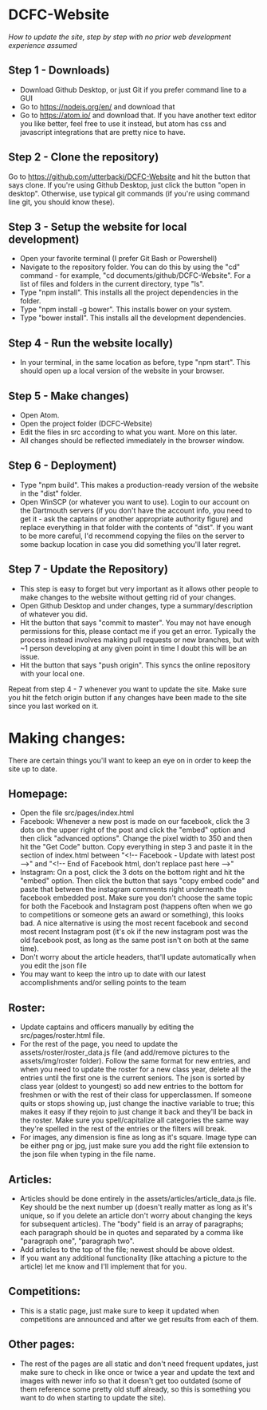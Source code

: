 # DCFC-Website

*How to update the site, step by step with no prior web development experience assumed*

## Step 1 - Downloads)
- Download Github Desktop, or just Git if you prefer command line to a GUI
- Go to https://nodejs.org/en/ and download that
- Go to https://atom.io/ and download that. If you have another text editor you like better, feel free to use it instead, but atom has css and javascript integrations that are pretty nice to have.

## Step 2 - Clone the repository)
Go to https://github.com/utterbackj/DCFC-Website and hit the button that says clone. If you're using Github Desktop, just click the button "open in desktop". Otherwise, use typical git commands (if you're using command line git, you should know these).

## Step 3 - Setup the website for local development)
- Open your favorite terminal (I prefer Git Bash or Powershell)
- Navigate to the repository folder. You can do this by using the "cd" command - for example, "cd documents/github/DCFC-Website". For a list of files and folders in the current directory, type "ls".
- Type "npm install". This installs all the project dependencies in the folder.
- Type "npm install -g bower". This installs bower on your system.
- Type "bower install". This installs all the development dependencies.

## Step 4 - Run the website locally)
- In your terminal, in the same location as before, type "npm start". This should open up a local version of the website in your browser.

## Step 5 - Make changes)
- Open Atom.
- Open the project folder (DCFC-Website)
- Edit the files in src according to what you want. More on this later.
- All changes should be reflected immediately in the browser window.

## Step 6 - Deployment)
- Type "npm build". This makes a production-ready version of the website in the "dist" folder.
- Open WinSCP (or whatever you want to use). Login to our account on the Dartmouth servers (if you don't have the account info, you need to get it - ask the captains or another appropriate authority figure) and replace everything in that folder with the contents of "dist". If you want to be more careful, I'd recommend copying the files on the server to some backup location in case you did something you'll later regret.

## Step 7 - Update the Repository)
- This step is easy to forget but very important as it allows other people to make changes to the website without getting rid of your changes.
- Open Github Desktop and under changes, type a summary/description of whatever you did.
- Hit the button that says "commit to master". You may not have enough permissions for this, please contact me if you get an error. Typically the process instead involves making pull requests or new branches, but with ~1 person developing at any given point in time I doubt this will be an issue.
- Hit the button that says "push origin". This syncs the online repository with your local one.

Repeat from step 4 - 7 whenever you want to update the site. Make sure you hit the fetch origin button if any changes have been made to the site since you last worked on it.

# Making changes:

There are certain things you'll want to keep an eye on in order to keep the site up to date.

## Homepage:

- Open the file src/pages/index.html
- Facebook: Whenever a new post is made on our facebook, click the 3 dots on the upper right of the post and click the "embed" option and then click "advanced options". Change the pixel width to 350 and then hit the "Get Code" button. Copy everything in step 3 and paste it in the section of index.html between "\<!-- Facebook - Update with latest post -->" and "\<!-- End of Facebook html, don't replace past here -->"
- Instagram: On a post, click the 3 dots on the bottom right and hit the "embed" option. Then click the button that says "copy embed code" and paste that between the instagram comments right underneath the facebook embedded post. Make sure you don't choose the same topic for both the Facebook and Instagram post (happens often when we go to competitions or someone gets an award or something), this looks bad. A nice alternative is using the most recent facebook and second most recent Instagram post (it's ok if the new instagram post was the old facebook post, as long as the same post isn't on both at the same time).
- Don't worry about the article headers, that'll update automatically when you edit the json file
- You may want to keep the intro up to date with our latest accomplishments and/or selling points to the team

## Roster:

- Update captains and officers manually by editing the src/pages/roster.html file.
- For the rest of the page, you need to update the assets/roster/roster_data.js file (and add/remove pictures to the assets/img/roster folder). Follow the same format for new entries, and when you need to update the roster for a new class year, delete all the entries until the first one is the current seniors. The json is sorted by class year (oldest to youngest) so add new entries to the bottom for freshmen or with the rest of their class for upperclassmen. If someone quits or stops showing up, just change the inactive variable to true; this makes it easy if they rejoin to just change it back and they'll be back in the roster. Make sure you spell/capitalize all categories the same way they're spelled in the rest of the entries or the filters will break.
- For images, any dimension is fine as long as it's square. Image type can be either png or jpg, just make sure you add the right file extension to the json file when typing in the file name.

## Articles:

- Articles should be done entirely in the assets/articles/article_data.js file. Key should be the next number up (doesn't really matter as long as it's unique, so if you delete an article don't worry about changing the keys for subsequent articles). The "body" field is an array of paragraphs; each paragraph should be in quotes and separated by a comma like "paragraph one", "paragraph two".
- Add articles to the top of the file; newest should be above oldest.
- If you want any additional functionality (like attaching a picture to the article) let me know and I'll implement that for you.

## Competitions:

- This is a static page, just make sure to keep it updated when competitions are announced and after we get results from each of them.

## Other pages:

- The rest of the pages are all static and don't need frequent updates, just make sure to check in like once or twice a year and update the text and images with newer info so that it doesn't get too outdated (some of them reference some pretty old stuff already, so this is something you want to do when starting to update the site).
